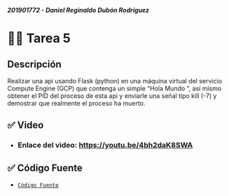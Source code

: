 ***201901772 - Daniel Reginaldo Dubón Rodríguez***

# 👨‍💻 Tarea 5

## Descripción

Realizar una api usando Flask (python) en una máquina virtual del servicio Compute
Engine (GCP) que contenga un simple “Hola Mundo <Carnet>”, así mismo obtener
el PID del proceso de esta api y enviarle una señal tipo kill (-7) y demostrar que
realmente el proceso ha muerto.

## ✅ Video

- ### Enlace del video: https://youtu.be/4bh2daK8SWA

## ✅ Código Fuente

- [`Código Fuente`](./Codigo_Fuente)